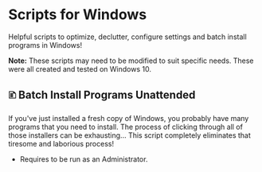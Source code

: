 # Scripts for Windows
Helpful scripts to optimize, declutter, configure settings and batch install programs in Windows!

**Note:** These scripts may need to be modified to suit specific needs. These were all created and tested on Windows 10.

## 🗈 Batch Install Programs Unattended
If you've just installed a fresh copy of Windows, you probably have many programs that you need to install.
The process of clicking through all of those installers can be exhausting...
This script completely eliminates that tiresome and laborious process!

* Requires to be run as an Administrator.
